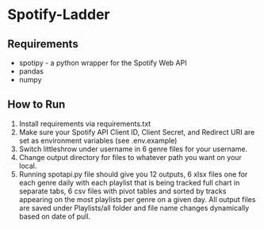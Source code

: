 # Spotify-Ladder

## Requirements
* spotipy - a python wrapper for the Spotify Web API
* pandas
* numpy

## How to Run

1. Install requirements via requirements.txt 
1. Make sure your Spotify API Client ID, Client Secret, and Redirect URI are set as environment variables (see .env.example)
1. Switch littleshrow under username in 6 genre files for your username. 
1. Change output directory for files to whatever path you want on your local.
1. Running spotapi.py file should give you 12 outputs, 6 xlsx files one for each genre daily with each playlist that is being tracked full chart in separate tabs, 6 csv files with pivot tables and sorted by tracks appearing on the most playlists per genre on a given day. All output files are saved under Playlists/all folder and file name changes dynamically based on date of pull. 
 

